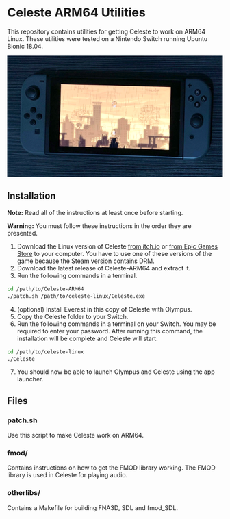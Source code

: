 # Celeste ARM64 Utilities

This repository contains utilities for getting Celeste to work on ARM64 Linux. These utilities were tested on a Nintendo Switch running Ubuntu Bionic 18.04.

![Photo of Glyph running on the Nintendo Switch](photo.png)

## Installation

**Note:** Read all of the instructions at least once before starting.

**Warning:** You must follow these instructions in the order they are presented.

1. Download the Linux version of Celeste [from itch.io](https://mattmakesgames.itch.io/celeste) or [from Epic Games Store](https://www.epicgames.com/store/en-US/p/celeste) to your computer. You have to use one of these versions of the game because the Steam version contains DRM.
2. Download the latest release of Celeste-ARM64 and extract it.
3. Run the following commands in a terminal.
```bash
cd /path/to/Celeste-ARM64
./patch.sh /path/to/celeste-linux/Celeste.exe
```
4. \(optional\) Install Everest in this copy of Celeste with Olympus.
5. Copy the Celeste folder to your Switch.
6. Run the following commands in a terminal on your Switch. You may be required to enter your password. After running this command, the installation will be complete and Celeste will start.
```bash
cd /path/to/celeste-linux
./Celeste
```
7. You should now be able to launch Olympus and Celeste using the app launcher.

## Files

### patch.sh

Use this script to make Celeste work on ARM64.

### fmod/

Contains instructions on how to get the FMOD library working. The FMOD library is used in Celeste for playing audio.

### otherlibs/

Contains a Makefile for building FNA3D, SDL and fmod_SDL.